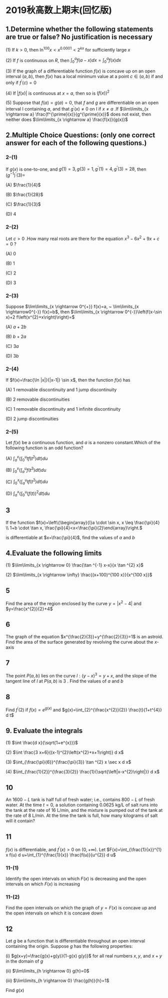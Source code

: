 # 2019秋高数上期末(回忆版)

## 1.Determine whether the following statements are true or false? No justification is necessary

(1) If $k>0$, then $\ln^{100} x<x^{0.0001}<2^{k x}$ for sufficiently large $x$

(2) If $f$ is continuous on $R$, then $\int_{0}^{a} f(a-x) d x=\int_{0}^{a} f(x) d x$

(3) If the graph of a differentiable function $f(x)$ is concave up on an open interval $(a, b)$,  then $f(x)$ has a local minimum value at a point $c \in(a, b)$ if and only if $f^{\prime}(c)=0$

(4) If $|f(x)|$ is continuous at $x=a$, then so is $(f(x))^{2}$

(5) Suppose that $f(a)=g(a)=0$, that $f$ and $g$ are differentiable on an open interval I containing $a$, and that $g^{\prime}(x) \neq 0$ on I if $x \neq a$ .If $\lim\limits_{x \rightarrow a} \frac{f^{\prime}(x)}{g^{\prime}(x)}$ does not exist, then neither does $\lim\limits_{x \rightarrow a} \frac{f(x)}{g(x)}$

## 2.Multiple Choice Questions: (only one correct answer for each of the following questions.)

### 2-(1)

If $g(x)$ is one-to-one, and $g(1)=3, g(3)=1, g^{\prime}(1)=4, g^{\prime}(3)=28$, then $\left(g^{-1}\right)^{\prime}(3)=$

(A) $\frac{1}{4}$

(B) $\frac{1}{28}$

(C) $\frac{1}{3}$

(D) 4

### 2-(2)

Let $c>0$ .How many real roots are there for the equation $x^{3}-6 x^{2}+9 x+c=0$ ?

(A) 0

(B) 1

(C) 2

(D) 3

### 2-(3)

Suppose $\lim\limits_{x \rightarrow 0^{+}} f(x)=a, ~ \lim\limits_{x \rightarrow0^{-}} f(x)=b$, then $\lim\limits_{x \rightarrow 0^{-}}\left(f(x-\sin x)+2 f\left(x^{2}+x\right)\right)=$

(A) $a+2 b$

(B) $b+2 a$

(C) $3 a$

(D) $3b$

### 2-(4)

If $f(x)=\frac{\ln |x|}{|x-1|} \sin x$, then the function $f(x)$ has

(A) 1 removable discontinuity and 1 jump discontinuity

(B) 2 removable discontinuities

(C) 1 removable discontinuity and 1 infinite discontinuity

(D) 2 jump discontinuities

### 2-(5)

Let $f(x)$ be a continuous function, and $a$ is a nonzero constant.Which of the following function is an odd function?

(A) $\int_{a}^{x}\left(\int_{0}^{u} t f\left(t^{2}\right) d t\right) d u$

(B) $\int_{0}^{x}\left(\int_{a}^{u} f\left(t^{3}\right) d t\right) d u$

(C) $\int_{0}^{x}\left(\int_{a}^{u} t f\left(t^{2}\right) d t\right) d u$

(D) $\int_{a}^{x}\left(\int_{0}^{u}(f(t))^{2} d t\right) d u$

## 3

If the function $f(x)=\left\{\begin{array}{l}a \cdot \sin x, x \leq \frac{\pi}{4} \\ 1+b \cdot \tan x, \frac{\pi}{4}<x<\frac{\pi}{2}\end{array}\right.$

is differentiable at $x=\frac{\pi}{4}$, find the values of $a$ and $b$

## 4.Evaluate the following limits

(1) $\lim\limits_{x \rightarrow 0} \frac{\tan ^{-1} x-x}{x \tan ^{2} x}$

(2) $\lim\limits_{x \rightarrow \infty} \frac{(x+100)^{100 x}}{x^{100 x}}$

## 5

Find the area of the region enclosed by the curve $y=\left|x^{2}-4\right|$ and $y=\frac{x^{2}}{2}+4$

## 6

The graph of the equation $x^{\frac{2}{3}}+y^{\frac{2}{3}}=1$ is an astroid. Find the area of the surface generated by revolving the curve about the $x$-axis

## 7

The point $P(a, b)$ lies on the curve $l:(y-x)^{3}=y+x$, and the slope of the tangent line of $l$ at $P(a, b)$ is 3 . Find the values of $a$ and $b$

## 8

Find $f^{\prime}(2)$ if $f(x)=e^{g(x)}$ and $g(x)=\int_{2}^{\frac{x^{2}}{2}} \frac{t}{1+t^{4}} d t$

## 9. Evaluate the integrals

(1) $\int \frac{d x}{\sqrt{1+e^{x}}}$

(2) $\int \frac{3 x+6}{(x-1)^{2}\left(x^{2}+x+1\right)} d x$

(3) $\int_{\frac{\pi}{6}}^{\frac{\pi}{3}} \tan ^{2} x \sec x d x$

(4) $\int_{\frac{1}{2}}^{\frac{3}{2}} \frac{1}{\sqrt{\left|x-x^{2}\right|}} d x$

## 10

An $1600-L$ tank is half full of fresh water; i.e., contains $800-L$ of fresh water. At the time $t=0$, a solution containing $0.0625 \mathrm{~kg} / \mathrm{L}$ of salt runs into the tank at the rate of $16 \mathrm{~L} / \mathrm{min}$, and the mixture is pumped out of the tank at the rate of $8 \mathrm{~L} / \mathrm{min}$. At the time the tank is full, how many kilograms of salt will it contain?

## 11

$f(x)$ is differentiable, and $f^{\prime}(x)>0$ on $(0,+\infty)$. Let $F(x)=\int_{\frac{1}{x}}^{1} x f(u) d u+\int_{1}^{\frac{1}{x}} \frac{f(u)}{u^{2}} d u$

### 11-(1)

Identify the open intervals on which $F(x)$ is decreasing and the open intervals on which $F(x)$ is increasing

### 11-(2)

Find the open intervals on which the graph of $y=F(x)$ is concave up and the open intervals on which it is concave down

## 12

Let $g$ be a function that is differentiable throughout an open interval containing the origin. Suppose $g$ has the following properties:

(i) $g(x+y)=\frac{g(x)+g(y)}{1-g(x) g(y)}$ for all real numbers $x, y$, and $x+y$ in the domain of $g$

(ii) $\lim\limits_{h \rightarrow 0} g(h)=0$

(iii) $\lim\limits_{h \rightarrow 0} \frac{g(h)}{h}=1$

Find $g(x)$
